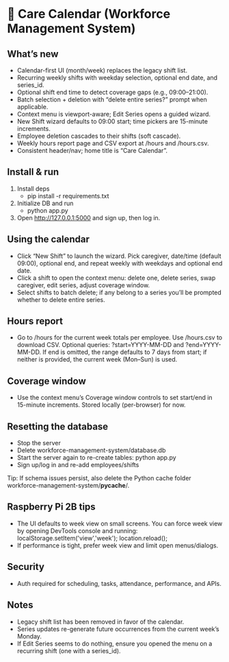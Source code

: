# 💼 Care Calendar (Workforce Management System)

## What’s new

- Calendar-first UI (month/week) replaces the legacy shift list.
- Recurring weekly shifts with weekday selection, optional end date, and series_id.
- Optional shift end time to detect coverage gaps (e.g., 09:00–21:00).
- Batch selection + deletion with “delete entire series?” prompt when applicable.
- Context menu is viewport-aware; Edit Series opens a guided wizard.
- New Shift wizard defaults to 09:00 start; time pickers are 15-minute increments.
- Employee deletion cascades to their shifts (soft cascade).
- Weekly hours report page and CSV export at /hours and /hours.csv.
- Consistent header/nav; home title is “Care Calendar”.

## Install & run

1. Install deps
   - pip install -r requirements.txt
2. Initialize DB and run
   - python app.py
3. Open <http://127.0.0.1:5000> and sign up, then log in.

## Using the calendar

- Click “New Shift” to launch the wizard. Pick caregiver, date/time (default 09:00), optional end, and repeat weekly with weekdays and optional end date.
- Click a shift to open the context menu: delete one, delete series, swap caregiver, edit series, adjust coverage window.
- Select shifts to batch delete; if any belong to a series you’ll be prompted whether to delete entire series.

## Hours report

- Go to /hours for the current week totals per employee. Use /hours.csv to download CSV. Optional queries: ?start=YYYY-MM-DD and ?end=YYYY-MM-DD. If end is omitted, the range defaults to 7 days from start; if neither is provided, the current week (Mon–Sun) is used.

## Coverage window

- Use the context menu’s Coverage window controls to set start/end in 15-minute increments. Stored locally (per-browser) for now.

## Resetting the database

- Stop the server
- Delete workforce-management-system/database.db
- Start the server again to re-create tables: python app.py
- Sign up/log in and re-add employees/shifts

Tip: If schema issues persist, also delete the Python cache folder workforce-management-system/__pycache__/.

## Raspberry Pi 2B tips

- The UI defaults to week view on small screens. You can force week view by opening DevTools console and running: localStorage.setItem('view','week'); location.reload();
- If performance is tight, prefer week view and limit open menus/dialogs.

## Security

- Auth required for scheduling, tasks, attendance, performance, and APIs.

## Notes

- Legacy shift list has been removed in favor of the calendar.
- Series updates re-generate future occurrences from the current week’s Monday.
- If Edit Series seems to do nothing, ensure you opened the menu on a recurring shift (one with a series_id).
